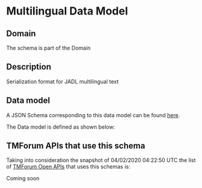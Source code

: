 # Multilingual Data Model

## Domain

The  schema is part of the  Domain

## Description

Serialization format for JADL multilingual text

## Data model

A JSON Schema corresponding to this data model can be found
[here](https://github.com/tmforum-rand/schemas/blob/candidates/Common/Multilingual.schema.json).

The Data model is defined as shown below:




## TMForum APIs that use this schema

Taking into consideration the snapshot of 04/02/2020 04:22:50 UTC the list of [TMForum Open APIs](https://www.tmforum.org/open-apis/) that uses this schemas is:

Coming soon